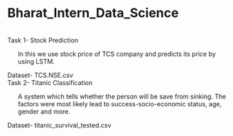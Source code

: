 # Bharat_Intern_Data_Science
<br>
Task 1- Stock Prediction
<ul>In this we use stock price of TCS company
 and predicts its price by using LSTM.</ul>
Dataset- TCS.NSE.csv
<br>
Task 2- Titanic Classification
<ul></li>A system which tells whether the person will be
 save from sinking. The factors were
 most likely lead to success-socio-economic
 status, age, gender and more.</ul>
Dataset- titanic_survival_tested.csv
